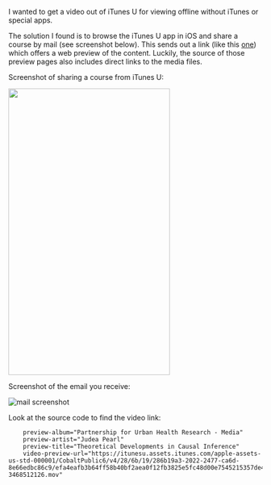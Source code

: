 I wanted to get a video out of iTunes U for viewing offline without iTunes or special apps.

The solution I found is to browse the iTunes U app in iOS and share a course by mail (see screenshot below).
This sends out a link (like this [one](https://itunes.apple.com/us/itunes-u/partnership-for-urban-health/id405936169?mt=10)) which offers a web preview of the content.
Luckily, the source of those preview pages also includes direct links to the media files.
  


Screenshot of sharing a course from iTunes U:

<img src="http://i57.tinypic.com/2ynexj5.png" width="320" height="568" />

  

Screenshot of the email you receive:

![mail screenshot](http://i57.tinypic.com/34ysec3.png)
  

Look at the source code to find the video link:

        preview-album="Partnership for Urban Health Research - Media" 
        preview-artist="Judea Pearl" 
        preview-title="Theoretical Developments in Causal Inference" 
        video-preview-url="https://itunesu.assets.itunes.com/apple-assets-us-std-000001/CobaltPublic6/v4/28/6b/19/286b19a3-2022-2477-ca6d-8e66edbc86c9/efa4eafb3b64ff58b40bf2aea0f12fb3825e5fc48d00e7545215357de42dcd42-3468512126.mov"
